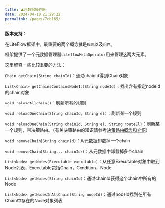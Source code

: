 ```yaml
---
title: ⛰元数据操作器
date: 2024-04-10 21:29:22
permalink: /pages/7cb165/
---
```


**版本支持：**<Badge text="v2.13.0+" vertical="middle"/>

在LiteFlow框架中，最重要的两个概念就是`规则`以及`组件`。

框架提供了一个元数据管理器`LiteflowMetaOperator`用来管理这两大元素。

这里解释一些比较重要的方法：

`Chain getChain(String chainId)`：通过chainId得到Chain对象

`List<Chain> getChainsContainsNodeId(String nodeId)`：找出含有指定nodeId的chain对象

`void reloadAllChain()`：刷新所有的规则

`void reloadOneChain(String chainId, String el)`：刷新某一个规则

`void reloadOneChain(String chainId, String el, String routeEl)`：刷新某一个规则，带决策路由。（有关决策路由的知识请参考[决策路由概念和介绍](/pages/ec1ac4/)）

`void removeChain(String chainId)`：从元数据卸载掉一个chain

`void removeChain(String... chainIds)`：从元数据中卸载掉多个chain

`List<Node> getNodes(Executable executable)`：从任意Executable对象中取到Node列表，Executable包括Chain，Condition，Node

`List<Node> getNodes(String chainId)`：通过chainId获得这个chain中所有的Node

`List<Node> getNodesInAllChain(String nodeId)`：通过nodeId找到在所有Chain中存在的Node对象列表
